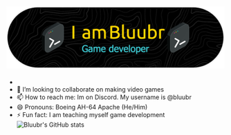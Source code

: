 ![Header](./banner.png)
- 
- 
- 💞️ I’m looking to collaborate on making video games 
- 📫 How to reach me: Im on Discord. My username is @bluubr
- 😄 Pronouns: Boeing AH-64 Apache (He/Him)
- ⚡ Fun fact: I am teaching myself game development
![Bluubr's GitHub stats](https://github-readme-stats.vercel.app/api?username=Bluubr&show_icons=true&theme=radical)
<!---
Bluubr/Bluubr is a ✨ special ✨ repository because its `README.md` (this file) appears on your GitHub profile.
You can click the Preview link to take a look at your changes.
--->

